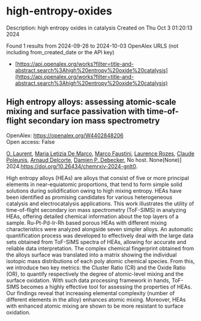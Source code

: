 # high-entropy-oxides
Description: high entropy oxides in catalysis
Created on Thu Oct  3 01:20:13 2024

Found 1 results from 2024-09-26 to 2024-10-03
OpenAlex URLS (not including from_created_date or the API key)
- [https://api.openalex.org/works?filter=title-and-abstract.search%3Ahigh%20entropy%20oxide%20catalysis](https://api.openalex.org/works?filter=title-and-abstract.search%3Ahigh%20entropy%20oxide%20catalysis)

## High entropy alloys: assessing atomic-scale mixing and surface passivation with time-of-flight secondary ion mass spectrometry   

OpenAlex: https://openalex.org/W4402848206    
Open access: False
    
[O. Laurent](https://openalex.org/A5069160885), [Maria Letizia De Marco](https://openalex.org/A5058380649), [Marco Faustini](https://openalex.org/A5065949519), [Laurence Rozes](https://openalex.org/A5052141810), [Claude Poleunis](https://openalex.org/A5022961903), [Arnaud Delcorte](https://openalex.org/A5028537733), [Damien P. Debecker](https://openalex.org/A5054134347), No host. None(None)] 2024.https://doi.org/10.26434/chemrxiv-2024-gnlt0.
    
High entropy alloys (HEAs) are alloys that consist of five or more principal elements in near-equiatomic proportions, that tend to form simple solid solutions during solidification owing to high mixing entropy. HEAs have been identified as promising candidates for various heterogeneous catalysis and electrocatalysis applications. This work illustrates the utility of time-of-flight secondary ion mass spectrometry (ToF-SIMS) in analyzing HEAs, offering detailed chemical information about the top layers of a sample. Ru-Pt-Pd-Ir-Rh based porous HEAs with different mixing characteristics were analyzed alongside seven simpler alloys. An automatic quantification process was developed to effectively deal with the large data sets obtained from ToF-SIMS spectra of HEAs, allowing for accurate and reliable data interpretation. The complex chemical fingerprint obtained from the alloys surface was translated into a matrix showing the individual isotopic mass distributions of each poly atomic chemical species. From this, we introduce two key metrics: the Cluster Ratio (CR) and the Oxide Ratio (OR), to quantify respectively the degree of atomic-level mixing and the surface oxidation. With such data processing framework in hands, ToF-SIMS becomes a highly effective tool for assessing the properties of HEAs. Our findings reveal that increasing elemental complexity (number of different elements in the alloy) enhances atomic mixing. Moreover, HEAs with enhanced atomic mixing are shown to be more resistant to surface oxidation.    

    
